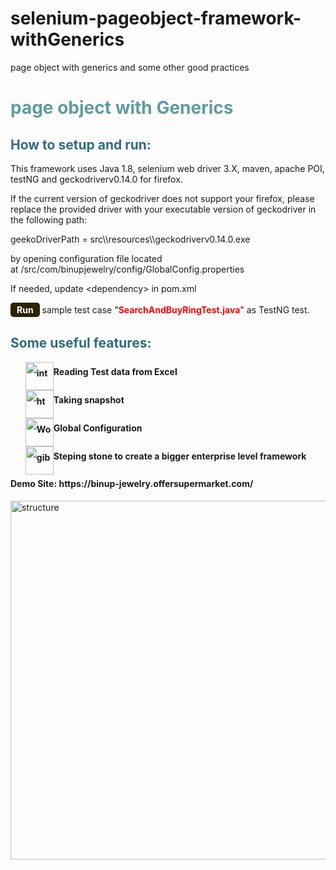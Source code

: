 # selenium-pageobject-framework-withGenerics
page object with generics and some other good practices


<h1 style="color: #5e9ca0;">page object with Generics</h1>
<h2 style="color: #2e6c80;">How to setup and run:</h2>
<p>This framework uses&nbsp;Java 1.8, selenium web driver 3.X, maven, apache POI, testNG and&nbsp;geckodriverv0.14.0 for firefox.</p>
<p>If the current version of geckodriver does not support your firefox, please replace the provided driver with your executable version of geckodriver in the following path:</p>
<p>geekoDriverPath = src\\resources\\geckodriverv0.14.0.exe</p>
<p>by opening configuration file located at&nbsp;/src/com/binupjewelry/config/GlobalConfig.properties</p>
<p>If needed, update &lt;dependency&gt; in pom.xml</p>
<p><span style="background-color: #2b2301; color: #fff; display: inline-block; padding: 3px 10px; font-weight: bold; border-radius: 5px;">Run</span>&nbsp;sample test case "<span style="color: #ff0000;"><strong>SearchAndBuyRingTest.java</strong></span>" as TestNG test.</p>
<h2 style="color: #2e6c80;">Some useful features:</h2>
<ol style="list-style: none; font-size: 14px; line-height: 32px; font-weight: bold;">
<li style="clear: both;"><img style="float: left;" src="https://html-online.com/img/01-interactive-connection.png" alt="interactive connection" width="45" />Reading Test data from Excel</li>
<li style="clear: both;"><img style="float: left;" src="https://html-online.com/img/02-html-clean.png" alt="html cleaner" width="45" />Taking snapshot</li>
<li style="clear: both;"><img style="float: left;" src="https://html-online.com/img/03-docs-to-html.png" alt="Word to html" width="45" />Global Configuration</li>
<li style="clear: both;"><img style="float: left;" src="https://html-online.com/img/05-gibberish.png" alt="gibberish" width="45" />Steping stone to create a bigger enterprise level framework</li></ol>

<h4>Demo Site:&nbsp;https://binup-jewelry.offersupermarket.com/</h4>

<p><img src="https://cloud.githubusercontent.com/assets/10625539/26386581/67f4a074-3ffc-11e7-9dc4-37c712cfb6aa.png" alt="structure" width="1090" height="574" /></p>
